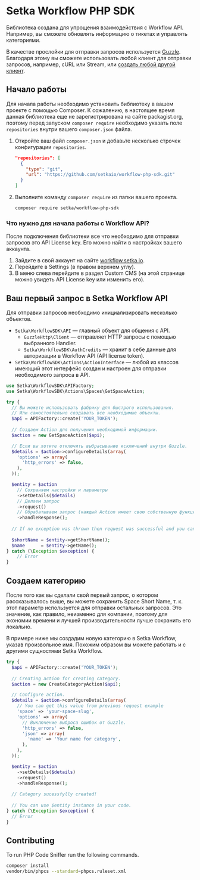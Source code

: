 # Setka Workflow PHP SDK

Библиотека создана для упрощения взаимодействия с Workflow API. Например, вы сможете обновлять информацию о тикетах и управлять категориями.

В качестве прослойки для отправки запросов используется [Guzzle](https://github.com/guzzle/guzzle). Благодаря этому вы сможете использовать любой клиент для отправки запросов, например, cURL или Stream, или [создать любой другой клиент](http://docs.guzzlephp.org/en/stable/handlers-and-middleware.html#creating-a-handler).

## Начало работы

Для начала работы необходимо установить библиотеку в вашем проекте с помощью Composer. К сожалению, в настоящее время данная библиотека еще не зарегистрирована на сайте packagist.org, поэтому перед запуском `composer require` необходимо указать поле `repositories` внутри вашего `composer.json` файла.

1. Откройте ваш файл `composer.json` и добавьте несколько строчек конфигурации `repositories`.

    ```json
    "repositories": [
      {
        "type": "git",
        "url": "https://github.com/setkaio/workflow-php-sdk.git"
      }
    ]
    ```

2. Выполните команду `composer require` из папки вашего проекта.

    ```bash
    composer require setka/workflow-php-sdk
    ```

### Что нужно для начала работы с Workflow API?

После подключения библиотеки все что необходимо для отправки запросов это API License key. Его можно найти в настройках вашего аккаунта.

1. Зайдите в свой аккаунт на сайте [workflow.setka.io](https://workflow.setka.io/).
2. Перейдите в Settings (в правом верхнем углу).
3. В меню слева перейдите в раздел Custom CMS (на этой странице можно увидеть API License key или изменить его).

## Ваш первый запрос в Setka Workflow API

Для отправки запросов необходимо инициализировать несколько объектов.

* `Setka\WorkflowSDK\API` — главный объект для общения с API.
    * `GuzzleHttp\Client` — отправляет HTTP запросы с помощью выбранного Handler.
    * `Setka\WorkflowSDK\AuthCredits` — хранит в себе данные для авторизации в Workflow API (API license token).
* `Setka\WorkflowSDK\Actions\ActionInterface` — любой из классов имеющий этот интерфейс создан и настроен для отправки необходимого запроса в API.

```php
use Setka\WorkflowSDK\APIFactory;
use Setka\WorkflowSDK\Actions\Spaces\GetSpaceAction;

try {
  // Вы можете использовать фабрику для быстрого использования.
  // Или самостоятельно создавать все необходимые объекты.
  $api = APIFactory::create('YOUR_TOKEN');
  
  // Создаем Action для получения необходимой информации.
  $action = new GetSpaceAction($api);

  // Если вы хотите отключить выбрасывание исключений внутри Guzzle.
  $details = $action->configureDetails(array(
    'options' => array(
      'http_errors' => false,
    ),
  ));

  $entity = $action
    // Сохраняем настройки и параметры
    ->setDetails($details)
    // Делаем запрос
    ->request()
    // Обрабатываем запрос (каждый Action имеет свою собственную функцию handleResponse.
    ->handleResponse();
    
  // If no exception was thrown then request was successful and you can use $entity object (Setka\WorkflowSDK\Entities\SpaceEntity).
    
  $shortName = $entity->getShortName();
  $name      = $entity->getName();
} catch (\Exception $exception) {
    // Error
}
```

## Создаем категорию

После того как вы сделали свой первый запрос, о котором рассказывалось выше, вы можете сохранить Space Short Name, т. к. этот параметр используется для отправки остальных запросов. Это значение, как правило, неизменно для компании, поэтому для экономии времени и лучшей производительности лучше сохранить его локально.

В примере ниже мы создадим новую категорию в Setka Workflow, указав произвольное имя. Похожим образом вы можете работать и с другими сущностями Setka Workflow.

```php
try {
  $api = APIFactory::create('YOUR_TOKEN');
  
  // Creating action for creating category.
  $action = new CreateCategoryAction($api);

  // Configure action.
  $details = $action->configureDetails(array(
    // You can get this value from previous request example
    'space' => 'your-space-slug',
    'options' => array(
      // Выключение выброса ошибок от Guzzle.
      'http_errors' => false,
      'json' => array(
        'name' => 'Your name for category',
      ),
    ),
  ));

  $entity = $action
    ->setDetails($details)
    ->request()
    ->handleResponse();
    
  // Category sucessfylly created!
  
  // You can use $entity instance in your code.    
} catch (\Exception $exception) {
  // Error
}
```

## Contributing

To run PHP Code Sniffer run the following commands.

```bash
composer install
vendor/bin/phpcs --standard=phpcs.ruleset.xml
```